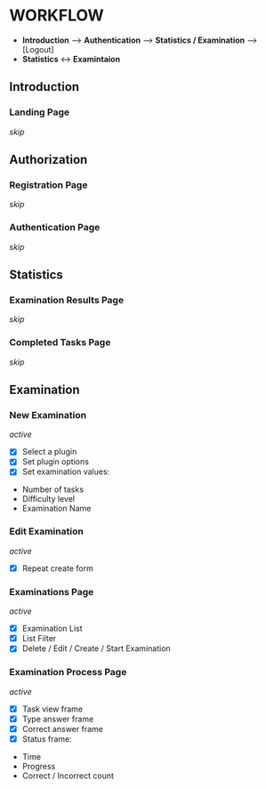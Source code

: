 # WORKFLOW

* **Introduction** --> **Authentication** --> **Statistics / Examination** --> [Logout]
* **Statistics** <-> **Examintaion**


## Introduction

### Landing Page
*skip*


## Authorization

### Registration Page
*skip*

### Authentication Page
*skip*


## Statistics

### Examination Results Page
*skip*

### Completed Tasks Page
*skip*


## Examination

### New Examination
*active*

- [x] Select a plugin
- [x] Set plugin options
- [x] Set examination values:
* Number of tasks
* Difficulty level
* Examination Name

### Edit Examination
*active*

- [x] Repeat create form

### Examinations Page
*active*

- [x] Examination List
- [x] List Filter
- [x] Delete / Edit / Create / Start Examination

### Examination Process Page
*active*

- [x] Task view frame
- [x] Type answer frame
- [x] Correct answer frame
- [x] Status frame:
* Time
* Progress
* Correct / Incorrect count

